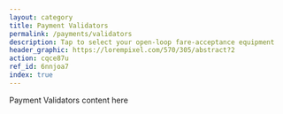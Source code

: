 ```yaml
---
layout: category
title: Payment Validators
permalink: /payments/validators
description: Tap to select your open-loop fare-acceptance equipment
header_graphic: https://lorempixel.com/570/305/abstract?2
action: cqce87u
ref_id: 6nnjoa7
index: true
---
```

Payment Validators content here
